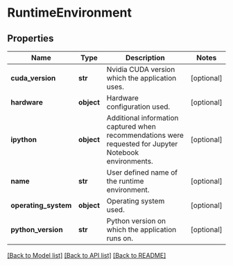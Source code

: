 # RuntimeEnvironment

## Properties
Name | Type | Description | Notes
------------ | ------------- | ------------- | -------------
**cuda_version** | **str** | Nvidia CUDA version which the application uses. | [optional] 
**hardware** | **object** | Hardware configuration used. | [optional] 
**ipython** | **object** | Additional information captured when recommendations were requested for Jupyter Notebook environments.  | [optional] 
**name** | **str** | User defined name of the runtime environment. | [optional] 
**operating_system** | **object** | Operating system used. | [optional] 
**python_version** | **str** | Python version on which the application runs on. | [optional] 

[[Back to Model list]](../README.md#documentation-for-models) [[Back to API list]](../README.md#documentation-for-api-endpoints) [[Back to README]](../README.md)

